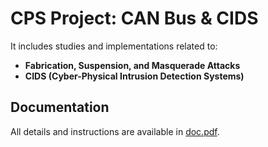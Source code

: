 # CPS Project: CAN Bus & CIDS  

It includes studies and implementations related to:  
- **Fabrication, Suspension, and Masquerade Attacks**  
- **CIDS (Cyber-Physical Intrusion Detection Systems)**  

## Documentation  
All details and instructions are available in [doc.pdf](./doc/doc.pdf).
